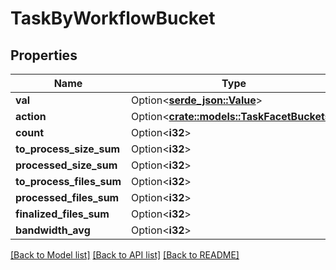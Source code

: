 # TaskByWorkflowBucket

## Properties

Name | Type | Description | Notes
------------ | ------------- | ------------- | -------------
**val** | Option<[**serde_json::Value**](.md)> |  | [optional]
**action** | Option<[**crate::models::TaskFacetBuckets**](task_facet_buckets.md)> |  | [optional]
**count** | Option<**i32**> |  | [optional]
**to_process_size_sum** | Option<**i32**> |  | [optional]
**processed_size_sum** | Option<**i32**> |  | [optional]
**to_process_files_sum** | Option<**i32**> |  | [optional]
**processed_files_sum** | Option<**i32**> |  | [optional]
**finalized_files_sum** | Option<**i32**> |  | [optional]
**bandwidth_avg** | Option<**i32**> |  | [optional]

[[Back to Model list]](../README.md#documentation-for-models) [[Back to API list]](../README.md#documentation-for-api-endpoints) [[Back to README]](../README.md)


